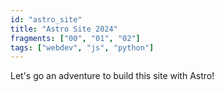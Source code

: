 ```yaml
---
id: "astro_site"
title: "Astro Site 2024"
fragments: ["00", "01", "02"]
tags: ["webdev", "js", "python"]
---
```


Let's go an adventure to build this site with Astro!
